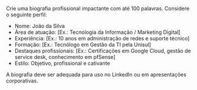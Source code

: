 Crie uma biografia profissional impactante com até 100 palavras. Considere o seguinte perfil:

- Nome: João da Silva
- Área de atuação: [Ex.: Tecnologia da Informação / Marketing Digital]
- Experiência: [Ex.: 10 anos em administração de redes e suporte técnico]
- Formação: [Ex.: Tecnólogo em Gestão da TI pela Unisul]
- Destaques profissionais: [Ex.: Certificações em Google Cloud, gestão de service desk, conhecimento em pfSense]
- Estilo: Objetivo, profissional e cativante

A biografia deve ser adequada para uso no LinkedIn ou em apresentações corporativas.
